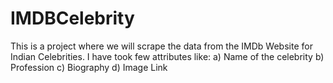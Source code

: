 # IMDBCelebrity


This is a project where we will scrape the data from the IMDb Website for Indian Celebrities.
I have took few attributes like:
a) Name of the celebrity
b) Profession
c) Biography
d) Image Link

